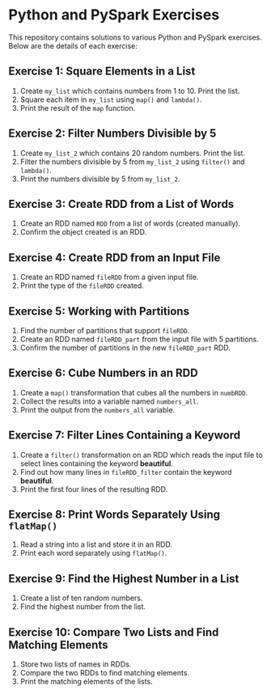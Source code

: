 # Python and PySpark Exercises

This repository contains solutions to various Python and PySpark exercises. Below are the details of each exercise:

## Exercise 1: Square Elements in a List
1. Create `my_list` which contains numbers from 1 to 10. Print the list.
2. Square each item in `my_list` using `map()` and `lambda()`.
3. Print the result of the `map` function.

## Exercise 2: Filter Numbers Divisible by 5
1. Create `my_list_2` which contains 20 random numbers. Print the list.
2. Filter the numbers divisible by 5 from `my_list_2` using `filter()` and `lambda()`.
3. Print the numbers divisible by 5 from `my_list_2`.

## Exercise 3: Create RDD from a List of Words
1. Create an RDD named `RDD` from a list of words (created manually).
2. Confirm the object created is an RDD.

## Exercise 4: Create RDD from an Input File
1. Create an RDD named `fileRDD` from a given input file.
2. Print the type of the `fileRDD` created.

## Exercise 5: Working with Partitions
1. Find the number of partitions that support `fileRDD`.
2. Create an RDD named `fileRDD_part` from the input file with 5 partitions.
3. Confirm the number of partitions in the new `fileRDD_part` RDD.

## Exercise 6: Cube Numbers in an RDD
1. Create a `map()` transformation that cubes all the numbers in `numbRDD`.
2. Collect the results into a variable named `numbers_all`.
3. Print the output from the `numbers_all` variable.

## Exercise 7: Filter Lines Containing a Keyword
1. Create a `filter()` transformation on an RDD which reads the input file to select lines containing the keyword **beautiful**.
2. Find out how many lines in `fileRDD_filter` contain the keyword **beautiful**.
3. Print the first four lines of the resulting RDD.

## Exercise 8: Print Words Separately Using `flatMap()`
1. Read a string into a list and store it in an RDD.
2. Print each word separately using `flatMap()`.

## Exercise 9: Find the Highest Number in a List
1. Create a list of ten random numbers.
2. Find the highest number from the list.

## Exercise 10: Compare Two Lists and Find Matching Elements
1. Store two lists of names in RDDs.
2. Compare the two RDDs to find matching elements.
3. Print the matching elements of the lists.
